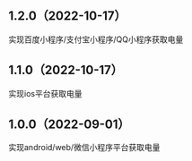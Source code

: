 ## 1.2.0（2022-10-17）
实现百度小程序/支付宝小程序/QQ小程序获取电量

## 1.1.0（2022-10-17）
实现ios平台获取电量

## 1.0.0（2022-09-01）
实现android/web/微信小程序平台获取电量
